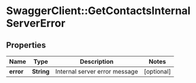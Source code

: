 # SwaggerClient::GetContactsInternalServerError

## Properties
Name | Type | Description | Notes
------------ | ------------- | ------------- | -------------
**error** | **String** | Internal server error message | [optional] 


